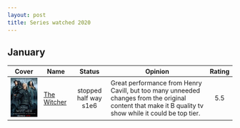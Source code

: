 ```yaml
---
layout: post
title: Series watched 2020
---
```


## January

| Cover                                      | Name                                                                   | Status                | Opinion                                                                                                                                                 | Rating |
| --                                         | --                                                                     | :--:                  | -------                                                                                                                                                 | :--:   |
| ![](/assets/images/series/the-witcher.jpg) | [The Witcher](https://www.imdb.com/title/tt5180504/?ref_=nv_sr_srsg_0) | stopped half way s1e6 | Great performance from Henry Cavill, but too many unneeded changes from the original content that make it B quality tv show while it could be top tier. | 5.5    |

